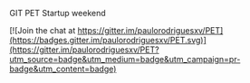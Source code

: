 GIT PET Startup weekend

[![Join the chat at https://gitter.im/paulorodriguesxv/PET](https://badges.gitter.im/paulorodriguesxv/PET.svg)](https://gitter.im/paulorodriguesxv/PET?utm_source=badge&utm_medium=badge&utm_campaign=pr-badge&utm_content=badge)